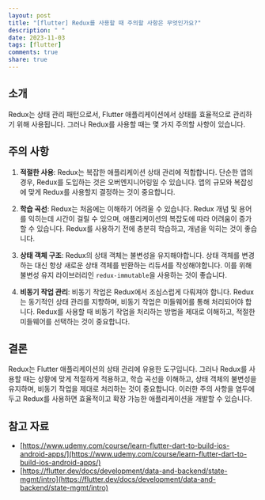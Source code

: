 ```yaml
---
layout: post
title: "[flutter] Redux를 사용할 때 주의할 사항은 무엇인가요?"
description: " "
date: 2023-11-03
tags: [flutter]
comments: true
share: true
---
```


## 소개
Redux는 상태 관리 패턴으로서, Flutter 애플리케이션에서 상태를 효율적으로 관리하기 위해 사용됩니다. 그러나 Redux를 사용할 때는 몇 가지 주의할 사항이 있습니다. 

## 주의 사항

1. **적절한 사용**: Redux는 복잡한 애플리케이션 상태 관리에 적합합니다. 단순한 앱의 경우, Redux를 도입하는 것은 오버엔지니어링일 수 있습니다. 앱의 규모와 복잡성에 맞게 Redux를 사용할지 결정하는 것이 중요합니다.

2. **학습 곡선**: Redux는 처음에는 이해하기 어려울 수 있습니다. Redux 개념 및 용어를 익히는데 시간이 걸릴 수 있으며, 애플리케이션의 복잡도에 따라 어려움이 증가할 수 있습니다. Redux를 사용하기 전에 충분히 학습하고, 개념을 익히는 것이 좋습니다.

3. **상태 객체 구조**: Redux의 상태 객체는 불변성을 유지해야합니다. 상태 객체를 변경하는 대신 항상 새로운 상태 객체를 반환하는 리듀서를 작성해야합니다. 이를 위해 불변성 유지 라이브러리인 `redux-immutable`을 사용하는 것이 좋습니다.

4. **비동기 작업 관리**: 비동기 작업은 Redux에서 조심스럽게 다뤄져야 합니다. Redux는 동기적인 상태 관리를 지향하며, 비동기 작업은 미들웨어를 통해 처리되어야 합니다. Redux를 사용할 때 비동기 작업을 처리하는 방법을 제대로 이해하고, 적절한 미들웨어를 선택하는 것이 중요합니다.

## 결론
Redux는 Flutter 애플리케이션의 상태 관리에 유용한 도구입니다. 그러나 Redux를 사용할 때는 상황에 맞게 적절하게 적용하고, 학습 곡선을 이해하고, 상태 객체의 불변성을 유지하며, 비동기 작업을 제대로 처리하는 것이 중요합니다. 이러한 주의 사항을 염두에 두고 Redux를 사용하면 효율적이고 확장 가능한 애플리케이션을 개발할 수 있습니다. 

## 참고 자료
- [https://www.udemy.com/course/learn-flutter-dart-to-build-ios-android-apps/](https://www.udemy.com/course/learn-flutter-dart-to-build-ios-android-apps/)
- [https://flutter.dev/docs/development/data-and-backend/state-mgmt/intro](https://flutter.dev/docs/development/data-and-backend/state-mgmt/intro)